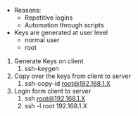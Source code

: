 - Reasons:
	- Repetitive logins
	- Automation through scripts
- Keys are generated at user level
	- normal user
	- root

1. Generate Keys on client
	1. ssh-keygen
2. Copy over the keys from client to server
	1. ssh-copy-id root@192.168.1.X
3. Login form client to server
	1. ssh root@192.168.1.X
	2. ssh -l root 192.168.1.X
